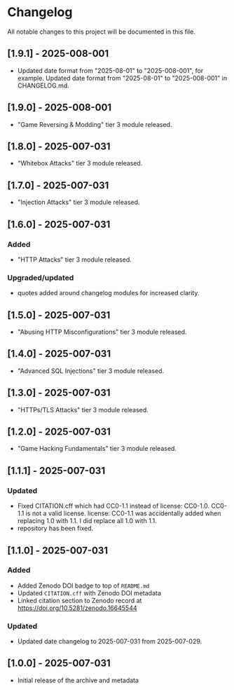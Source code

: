 # Changelog

All notable changes to this project will be documented in this file.

## [1.9.1] - 2025-008-001

- Updated date format from "2025-08-01" to "2025-008-001", for example. Updated date format from "2025-08-01" to "2025-008-001" in CHANGELOG.md.

## [1.9.0] - 2025-008-001

- "Game Reversing & Modding" tier 3 module released.

## [1.8.0] - 2025-007-031

- "Whitebox Attacks" tier 3 module released.

## [1.7.0] - 2025-007-031

- "Injection Attacks" tier 3 module released.

## [1.6.0] - 2025-007-031

### Added

- "HTTP Attacks" tier 3 module released.

### Upgraded/updated

- quotes added around changelog modules for increased clarity.

## [1.5.0] - 2025-007-031

- "Abusing HTTP Misconfigurations" tier 3 module released.

## [1.4.0] - 2025-007-031

- "Advanced SQL Injections" tier 3 module released.

## [1.3.0] - 2025-007-031

- "HTTPs/TLS Attacks" tier 3 module released.

## [1.2.0] - 2025-007-031

- "Game Hacking Fundamentals" tier 3 module released.

## [1.1.1] - 2025-007-031

### Updated

- Fixed CITATION.cff which had CC0-1.1 instead of license: CC0-1.0. CC0-1.1 is not a valid license. license: CC0-1.1 was accidentally added when replacing 1.0 with 1.1. I did replace all 1.0 with 1.1.
- repository has been fixed.

## [1.1.0] - 2025-007-031

### Added

- Added Zenodo DOI badge to top of `README.md`
- Updated `CITATION.cff` with Zenodo DOI metadata
- Linked citation section to Zenodo record at https://doi.org/10.5281/zenodo.16645544

### Updated

- Updated date changelog to 2025-007-031 from 2025-007-029.

## [1.0.0] - 2025-007-031

- Initial release of the archive and metadata